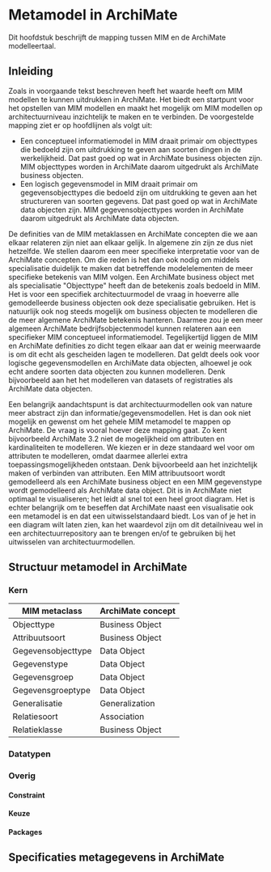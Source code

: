 # Metamodel in ArchiMate

Dit hoofdstuk beschrijft de mapping tussen MIM en de ArchiMate modelleertaal.

## Inleiding
Zoals in voorgaande tekst beschreven heeft het waarde heeft om MIM modellen te kunnen uitdrukken in ArchiMate. Het biedt een startpunt voor het opstellen van MIM modellen en maakt het mogelijk om MIM modellen op architectuurniveau inzichtelijk te maken en te verbinden. De voorgestelde mapping ziet er op hoofdlijnen als volgt uit:
* Een conceptueel informatiemodel in MIM draait primair om objecttypes die bedoeld zijn om uitdrukking te geven aan soorten dingen in de werkelijkheid. Dat past goed op wat in ArchiMate business objecten zijn. MIM objecttypes worden in ArchiMate daarom uitgedrukt als ArchiMate business objecten.
* Een logisch gegevensmodel in MIM draait primair om gegevensobjecttypes die bedoeld zijn om uitdrukking te geven aan het structureren van soorten gegevens. Dat past goed op wat in ArchiMate data objecten zijn. MIM gegevensobjecttypes worden in ArchiMate daarom uitgedrukt als ArchiMate data objecten.

De definities van de MIM metaklassen en ArchiMate concepten die we aan elkaar relateren zijn niet aan elkaar gelijk. In algemene zin zijn ze dus niet hetzelfde. We stellen daarom een meer specifieke interpretatie voor van de ArchiMate concepten. Om die reden is het dan ook nodig om middels specialisatie duidelijk te maken dat betreffende modelelementen de meer specifieke betekenis van MIM volgen. Een ArchiMate business object met als specialisatie "Objecttype" heeft dan de betekenis zoals bedoeld in MIM. Het is voor een specifiek architectuurmodel de vraag in hoeverre alle gemodelleerde business objecten ook deze specialisatie gebruiken. Het is natuurlijk ook nog steeds mogelijk om business objecten te modelleren die de meer algemene ArchiMate betekenis hanteren. Daarmee zou je een meer algemeen ArchiMate bedrijfsobjectenmodel kunnen relateren aan een specifieker MIM conceptueel informatiemodel. Tegelijkertijd liggen de MIM en ArchiMate definities zo dicht tegen elkaar aan dat er weinig meerwaarde is om dit echt als gescheiden lagen te modelleren. Dat geldt deels ook voor logische gegevensmodellen en ArchiMate data objecten, alhoewel je ook echt andere soorten data objecten zou kunnen modelleren. Denk bijvoorbeeld aan het het modelleren van datasets of registraties als ArchiMate data objecten.

Een belangrijk aandachtspunt is dat architectuurmodellen ook van nature meer abstract zijn dan informatie/gegevensmodellen. Het is dan ook niet mogelijk en gewenst om het gehele MIM metamodel te mappen op ArchiMate. De vraag is vooral hoever deze mapping gaat. Zo kent bijvoorbeeld ArchiMate 3.2 niet de mogelijkheid om attributen en kardinaliteiten te modelleren. We kiezen er in deze standaard wel voor om attributen te modelleren, omdat daarmee allerlei extra toepassingsmogelijkheden ontstaan. Denk bijvoorbeeld aan het inzichtelijk maken of verbinden van attributen. Een MIM attribuutsoort wordt gemodelleerd als een ArchiMate business object en een MIM gegevenstype wordt gemodelleerd als ArchiMate data object. Dit is in ArchiMate niet optimaal te visualiseren; het leidt al snel tot een heel groot diagram. Het is echter belangrijk om te beseffen dat ArchiMate naast een visualisatie ook een metamodel is en dat een uitwisselstandaard biedt. Los van of je het in een diagram wilt laten zien, kan het waardevol zijn om dit detailniveau wel in een architectuurrepository aan te brengen en/of te gebruiken bij het uitwisselen van architectuurmodellen.

## Structuur metamodel in ArchiMate

### Kern

| **MIM metaclass**   | **ArchiMate concept**   |
| ------------------- | ----------------------- |
| Objecttype          | Business Object         |
| Attribuutsoort      | Business Object         |
| Gegevensobjecttype  | Data Object             |
| Gegevenstype        | Data Object             |
| Gegevensgroep       | Data Object             |
| Gegevensgroeptype   | Data Object             |
| Generalisatie       | Generalization          |
| Relatiesoort        | Association             |
| Relatieklasse       | Business Object         |


### Datatypen

### Overig

#### Constraint

#### Keuze

#### Packages

## Specificaties metagegevens in ArchiMate



